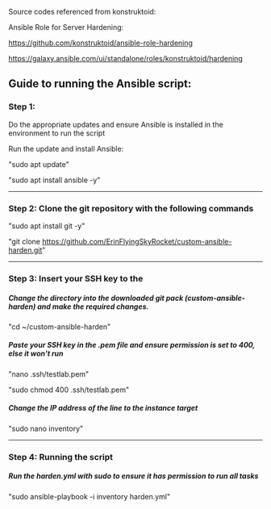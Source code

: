 Source codes referenced from konstruktoid: 

Ansible Role for Server Hardening:

https://github.com/konstruktoid/ansible-role-hardening

https://galaxy.ansible.com/ui/standalone/roles/konstruktoid/hardening


## Guide to running the Ansible script:

### Step 1: 

Do the appropriate updates and ensure Ansible is installed in the environment to run the script

Run the update and install Ansible:

"sudo apt update"

"sudo apt install ansible -y"

__________________________________________

### Step 2: Clone the git repository with the following commands

"sudo apt install git -y"

"git clone https://github.com/ErinFlyingSkyRocket/custom-ansible-harden.git"

__________________________________________

### Step 3: Insert your SSH key to the
##### Change the directory into the downloaded git pack (custom-ansible-harden) and make the required changes.

"cd ~/custom-ansible-harden"

##### Paste your SSH key in the .pem file and ensure permission is set to 400, else it won't run

"nano .ssh/testlab.pem"

"sudo chmod 400 .ssh/testlab.pem"

##### Change the IP address of the line to the instance target
"sudo nano inventory"

__________________________________________

### Step 4: Running the script
##### Run the harden.yml with sudo to ensure it has permission to run all tasks
"sudo ansible-playbook -i inventory harden.yml"

